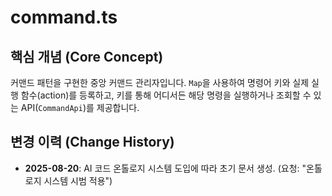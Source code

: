 # command.ts

## 핵심 개념 (Core Concept)
커맨드 패턴을 구현한 중앙 커맨드 관리자입니다. `Map`을 사용하여 명령어 키와 실제 실행 함수(action)를 등록하고, 키를 통해 어디서든 해당 명령을 실행하거나 조회할 수 있는 API(`CommandApi`)를 제공합니다.

## 변경 이력 (Change History)
- **2025-08-20**: AI 코드 온톨로지 시스템 도입에 따라 초기 문서 생성. (요청: "온톨로지 시스템 시범 적용")
